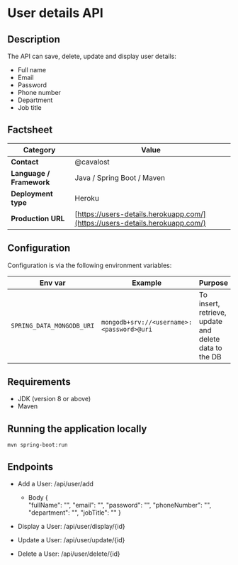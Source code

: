 # User details API

## Description

The API can save, delete, update and display user details:

*  Full name
*  Email
*  Password
*  Phone number
*  Department
*  Job title

## Factsheet

| **Category**              | **Value**                                 |
| ------------------------- | ---------------------------------------- |
| **Contact**               | @cavalost 
| **Language / Framework**  | Java / Spring Boot / Maven
| **Deployment type**       | Heroku
| **Production URL**     | [https://users-details.herokuapp.com/](https://users-details.herokuapp.com/)|

## Configuration

Configuration is via the following environment variables:

| Env var      | Example      | Purpose                   |
| ------------ | ------------ | ------------------------- |
| `SPRING_DATA_MONGODB_URI` | `mongodb+srv://<username>:<password>@uri` | To insert, retrieve, update and delete data to the DB

## Requirements

* JDK (version 8 or above)
* Maven

## Running the application locally
```
mvn spring-boot:run
```

## Endpoints

* Add a User: /api/user/add

    * Body
        {            
            "fullName": "",
            "email": "",
            "password": "",
            "phoneNumber": "",
            "department": "",
            "jobTitle": ""
        }
        
* Display a User: /api/user/display/{id}

* Update a User: /api/user/update/{id}

* Delete a User: /api/user/delete/{id}

